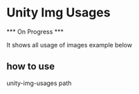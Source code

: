 # Unity Img Usages

*** On Progress ***

It shows all usage of images
example below

## how to use
unity-img-usages path
